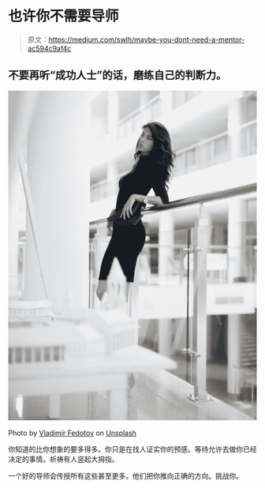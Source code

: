 # 也许你不需要导师

> 原文：<https://medium.com/swlh/maybe-you-dont-need-a-mentor-ac594c9af4c>

## 不要再听“成功人士”的话，磨练自己的判断力。

![](img/4bd063387b315148f6d1a4adf06eaed7.png)

Photo by [Vladimir Fedotov](https://unsplash.com/@fedotov_vs?utm_source=unsplash&utm_medium=referral&utm_content=creditCopyText) on [Unsplash](https://unsplash.com/@fedotov_vs?utm_source=unsplash&utm_medium=referral&utm_content=creditCopyText)

你知道的比你想象的要多得多。你只是在找人证实你的预感。等待允许去做你已经决定的事情。祈祷有人竖起大拇指。

一个好的导师会传授所有这些甚至更多。他们把你推向正确的方向。挑战你。